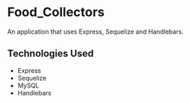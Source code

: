 # Food_Collectors

An application that uses Express, Sequelize and Handlebars.

## Technologies Used

- Express
- Sequelize
- MySQL
- Handlebars
